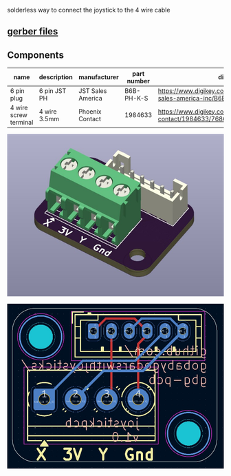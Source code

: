 solderless way to connect the joystick to the 4 wire cable

## [gerber files](/joystickpcb/gerbers-joystickpcb-v1.0.zip)

## Components
| name                  | description  | manufacturer      | part number | digikey link                                                                       |
|-----------------------|--------------|-------------------|-------------|------------------------------------------------------------------------------------|
| 6 pin plug            | 6 pin JST PH | JST Sales America | B6B-PH-K-S  | https://www.digikey.com/en/products/detail/jst-sales-america-inc/B6B-PH-K-S/926615 |
| 4 wire screw terminal | 4 wire 3.5mm | Phoenix Contact   | 1984633     | https://www.digikey.com/en/products/detail/phoenix-contact/1984633/768668          |

![3d](/joystickpcb/images/3d.jpg)

![pcb](/joystickpcb/images/pcb.jpg)

